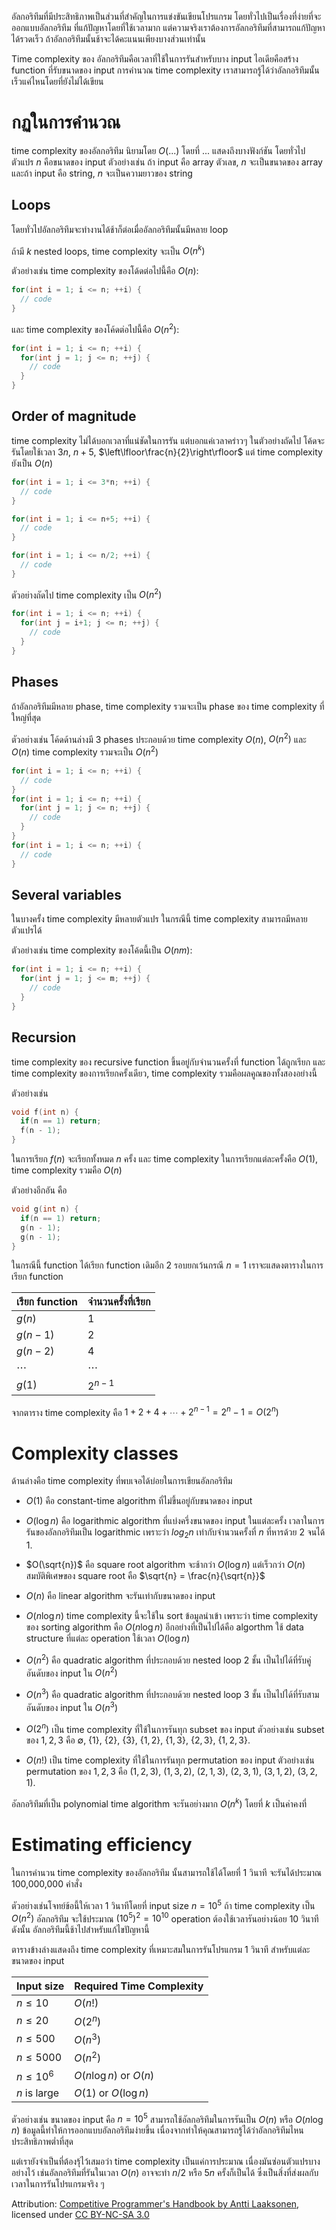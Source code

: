อัลกอริทึมที่มีประสิทธิภาพเป็นส่วนที่สำคัญในการแข่งขันเขียนโปรแกรม โดยทั่วไปเป็นเรื่องที่ง่ายที่จะออกแบบอัลกอริทึม ที่แก้ปัญหาโดยที่ใช้เวลามาก แต่ความจริงเราต้องการอัลกอริทึมที่สามารถแก้ปัญหาได้รวดเร็ว ถ้าอัลกอริทึมนั้นช้าจะได้คะแนนเพียงบางส่วนเท่านั้น

Time complexity ของ อัลกอริทึมคือเวลาที่ใช้ในการรันสำหรับบาง input ไอเดียคือสร้าง function ที่รับขนาดของ input การคำนวณ time complexity เราสามารถรู้ได้ว่าอัลกอริทึมนั้นเร็วแค่ไหนโดยที่ยังไม่ได้เขียน

# กฏในการคำนวณ

time complexity ของอัลกอริทึม นิยามโดย $O(...)$ โดยที่ $...$ แสดงถึงบางฟังก์ชัน โดยทั่วไป ตัวแปร $n$ คือขนาดของ input ตัวอย่างเช่น ถ้า input คือ array ตัวเลข, $n$ จะเป็นขนาดของ array และถ้า input คือ string, $n$ จะเป็นความยาวของ string

## Loops

โดยทั่วไปอัลกอริทึมจะทำงานได้ช้าก็ต่อเมื่ออัลกอริทึมนั้นมีหลาย loop

ถ้ามี $k$ nested loops, time complexity จะเป็น $O(n^k)$

ตัวอย่างเช่น time complexity ของโด้ดต่อไปนี้คือ $O(n)$:

```cpp
for(int i = 1; i <= n; ++i) {
  // code
}
```

และ time complexity ของโค้ดต่อไปนี้คือ $O(n^2)$:

```cpp
for(int i = 1; i <= n; ++i) {
  for(int j = 1; j <= n; ++j) {
    // code
  }
}
```

## Order of magnitude

time complexity ไม่ได้บอกเวลาที่แน่ชัดในการรัน แต่บอกแค่เวลาคร่าวๆ ในตัวอย่างถัดไป โค้ดจะรันโดยใช้เวลา $3n$, $n+5$, $\left\lfloor\frac{n}{2}\right\rfloor$ แต่ time complexity ยังเป็น $O(n)$

```cpp
for(int i = 1; i <= 3*n; ++i) {
  // code
}
```

```cpp
for(int i = 1; i <= n+5; ++i) {
  // code
}
```

```cpp
for(int i = 1; i <= n/2; ++i) {
  // code
}
```

ตัวอย่างถัดไป time complexity เป็น $O(n^2)$

```cpp
for(int i = 1; i <= n; ++i) {
  for(int j = i+1; j <= n; ++j) {
    // code
  }
}
```

## Phases

ถ้าอัลกอริทึมมีหลาย phase, time complexity รวมจะเป็น phase ของ time complexity ที่ใหญ่ที่สุด

ตัวอย่างเช่น โค้ดด้านล่างมี 3 phases ประกอบด้วย time complexity $O(n)$, $O(n^2)$ และ $O(n)$ time complexity รวมจะเป็น $O(n^2)$

```cpp
for(int i = 1; i <= n; ++i) {
  // code
}
for(int i = 1; i <= n; ++i) {
  for(int j = 1; j <= n; ++j) {
    // code
  }
}
for(int i = 1; i <= n; ++i) {
  // code
}
```

## Several variables

ในบางครั้ง time complexity มีหลายตัวแปร ในกรณีนี้ time complexity สามารถมีหลายตัวแปรได้

ตัวอย่างเช่น time complexity ของโค้ดนี้เป็น $O(nm)$:

```cpp
for(int i = 1; i <= n; ++i) {
  for(int j = 1; j <= m; ++j) {
    // code
  }
}
```

## Recursion

time complexity ของ recursive function ขึ้นอยู่กับจำนวนครั้งที่ function ได้ถูกเรียก และ time complexity ของการเรียกครั้งเดียว, time complexity รวมคือผลคูณของทั้งสองอย่างนี้

ตัวอย่างเช่น

```cpp
void f(int n) {
  if(n == 1) return;
  f(n - 1);
}
```

ในการเรียก $f(n)$ จะเรียกทั้งหมด $n$ ครั้ง และ time complexity ในการเรียกแต่ละครั้งคือ $O(1)$, time complexity รวมคือ $O(n)$

ตัวอย่างอีกอัน คือ

```cpp
void g(int n) {
  if(n == 1) return;
  g(n - 1);
  g(n - 1);
}
```

ในกรณีนี้ function ได้เรียก function เดิมอีก 2 รอบยกเว้นกรณี $n = 1$ เราจะแสดงตารางในการเรียก function

| เรียก function | จำนวนครั้งที่เรียก |
| -------------- | ------------------ |
| $g(n)$         | 1                  |
| $g(n-1)$       | 2                  |
| $g(n-2)$       | 4                  |
| $\cdots$       | $\cdots$           |
| $g(1)$         | $2^{n-1}$          |

จากตาราง time complexity คือ $1+2+4+\cdots+2^{n-1} = 2^n-1 = O(2^n)$

# Complexity classes

ด้านล่างคือ time complexity ที่พบเจอได้บ่อยในการเขียนอัลกอริทึม

- $O(1)$ คือ constant-time algorithm ที่ไม่ขึ้นอยู่กับขนาดของ input

- $O(\log n)$ คือ logarithmic algorithm ที่แบ่งครึ่งขนาดของ input ในแต่ละครั้ง เวลาในการรันของอัลกอริทึมเป็น logarithmic เพราะว่า $log_2 n$ เท่ากับจำนวนครั้งที่ $n$ ที่หารด้วย 2 จนได้ 1.

- $O(\sqrt{n})$ คือ square root algorithm จะช้ากว่า $O(\log n)$ แต่เร็วกว่า $O(n)$ สมบัติพิเศษของ square root คือ $\sqrt{n} = \frac{n}{\sqrt{n}}$

- $O(n)$ คือ linear algorithm จะรันเท่ากับขนาดของ input

- $O(n \log n)$ time complexity นี้จะใช้ใน sort ข้อมูลนำเข้า เพราะว่า time complexity ของ sorting algorithm คือ $O(n \log n)$ อีกอย่างที่เป็นไปได้คือ algorthm ใช้ data structure ที่แต่ละ operation ใช้เวลา $O(\log n)$

- $O(n^2)$ คือ quadratic algorithm ที่ประกอบด้วย nested loop 2 ชั้น เป็นไปได้ที่รับคู่อันดับของ input ใน $O(n^2)$

- $O(n^3)$ คือ quadratic algorithm ที่ประกอบด้วย nested loop 3 ชั้น เป็นไปได้ที่รับสามอันดับของ input ใน $O(n^3)$

- $O(2^n)$ เป็น time complexity ที่ใช้ในการรันทุก subset ของ input ตัวอย่างเช่น subset ของ ${1, 2, 3}$ คือ $\emptyset$, $\{1\}$, $\{2\}$, $\{3\}$, $\{1,2\}$, $\{1,3\}$, $\{2,3\}$, $\{1,2,3\}$.

- $O(n!)$ เป็น time complexity ที่ใช้ในการรันทุก permutation ของ input ตัวอย่างเช่น permutation ของ ${1, 2, 3}$ คือ $(1,2,3)$, $(1,3,2)$, $(2,1,3)$, $(2,3,1)$, $(3,1,2)$, $(3,2,1)$.

อัลกอริทึมที่เป็น polynomial time algorithm จะรันอย่างมาก $O(n^k)$ โดยที่ $k$ เป็นค่าคงที่

# Estimating efficiency

ในการคำนวน time complexity ของอัลกอริทึม นั้นสามารถใช้ได้โดยที่ 1 วินาที จะรันได้ประมาณ 100,000,000 คำสั่ง

ตัวอย่างเช่นโจทย์ข้อนี้ให้เวลา 1 วินาทีโดยที่ input size $n = 10^5$ ถ้า time complexity เป็น $O(n^2)$ อัลกอริทึม จะใช้ประมาณ​ $(10^5)^2 = 10^{10}$ operation ต้องใช้เวลารันอย่างน้อย 10 วินาทีดังนั้น อัลกอริทึมนี้ช้าไปสำหรับแก้ไขปัญหานี้

ตารางข้างล่างแสดงถึง time complexity ที่เหมาะสมในการรันโปรแกรม 1 วินาที สำหรับแต่ละขนาดของ input

| Input size   | Required Time Complexity |
| ------------ | ------------------------ |
| $n \le 10$   | $O(n!)$                  |
| $n \le 20$   | $O(2^n)$                 |
| $n \le 500$  | $O(n^3)$                 |
| $n \le 5000$ | $O(n^2)$                 |
| $n \le 10^6$ | $O(n \log n)$ or $O(n)$  |
| $n$ is large | $O(1)$ or $O(\log n)$    |

ตัวอย่างเช่น ขนาดของ input คือ $n = 10^5$ สามารถใช้อัลกอริทึมในการรันเป็น $O(n)$ หรือ $O(n \log n)$ ข้อมูลนี้ทำให้การออกแบบอัลกอริทึมง่ายขึ้น เนื่องจากทำให้คุณสามารถรู้ได้ว่าอัลกอริทึมไหนประสิทธิภาพต่ำที่สุด

แต่เรายังจำเป็นที่ต้องรุ้ไว้เสมอว่า time complexity เป็นแค่การประมาณ เนื่องมันซ่อนตัวแปรบางอย่างไว้ เช่นอัลกอริทึมที่รันในเวลา $O(n)$ อาจจะทำ $n/2$ หรือ $5n$ ครั้งก็เป็นได้ ซึ่งเป็นสิ่งที่ส่งผลกับเวลาในการรันโปรแกรมจริง ๆ

Attribution: [Competitive Programmer's Handbook by Antti Laaksonen](https://github.com/pllk/cphb/), licensed under [CC BY-NC-SA 3.0](https://creativecommons.org/licenses/by-nc-sa/3.0/)
